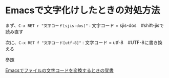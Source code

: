 # Emacsで文字化けしたときの対処方法



まず、`C-x RET r "文字コード[sjis-dos]"` : 文字コード = sjis-dos　#shift-jisで読み直す

次に、`C-x RET f "文字コード[utf-8]"` : 文字コード = utf-8　#UTF-8に書き換える



参照

[Emacsでファイルの文字コードを変換するときの覚書](http://d.hatena.ne.jp/gan2/20080527/1211875871)